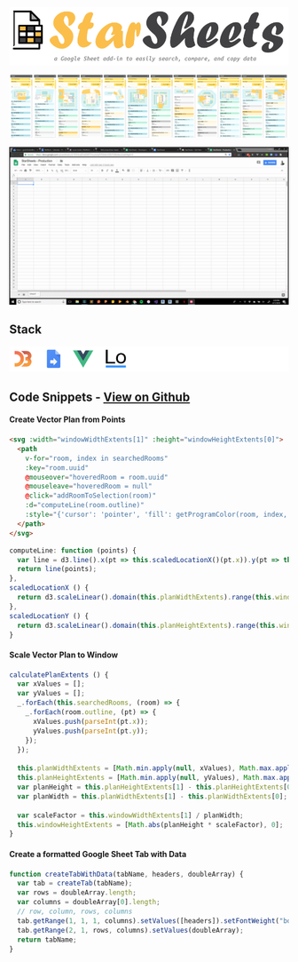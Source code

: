 ![logo](star-sheets-logo.png)

![screenshots](star-sheets-screenshots.png)

![demo](star-sheets-demo.gif)

## Stack
![stack](star-sheets-stack.png)

## Code Snippets - [View on Github](https://github.com/WeConnect/star-sheets)

#### Create Vector Plan from Points
```html
<svg :width="windowWidthExtents[1]" :height="windowHeightExtents[0]">
  <path
    v-for="room, index in searchedRooms"
    :key="room.uuid"
    @mouseover="hoveredRoom = room.uuid"
    @mouseleave="hoveredRoom = null"
    @click="addRoomToSelection(room)"
    :d="computeLine(room.outline)"
    :style="{'cursor': 'pointer', 'fill': getProgramColor(room, index, true)}">
  </path>
</svg>
```
```javascript
computeLine: function (points) {
  var line = d3.line().x(pt => this.scaledLocationX()(pt.x)).y(pt => this.scaledLocationY()(pt.y)).curve(d3.curveLinearClosed);
  return line(points);
},
scaledLocationX () {
  return d3.scaleLinear().domain(this.planWidthExtents).range(this.windowWidthExtents)
},
scaledLocationY () {
  return d3.scaleLinear().domain(this.planHeightExtents).range(this.windowHeightExtents)
}
```

#### Scale Vector Plan to Window
```javascript
calculatePlanExtents () {
  var xValues = [];
  var yValues = [];
  _.forEach(this.searchedRooms, (room) => {
    _.forEach(room.outline, (pt) => {
      xValues.push(parseInt(pt.x));
      yValues.push(parseInt(pt.y));
    });
  });

  this.planWidthExtents = [Math.min.apply(null, xValues), Math.max.apply(null, xValues)];
  this.planHeightExtents = [Math.min.apply(null, yValues), Math.max.apply(null, yValues)];
  var planHeight = this.planHeightExtents[1] - this.planHeightExtents[0];
  var planWidth = this.planWidthExtents[1] - this.planWidthExtents[0];

  var scaleFactor = this.windowWidthExtents[1] / planWidth;
  this.windowHeightExtents = [Math.abs(planHeight * scaleFactor), 0];
}
```

#### Create a formatted Google Sheet Tab with Data
```javascript
function createTabWithData(tabName, headers, doubleArray) {
  var tab = createTab(tabName);
  var rows = doubleArray.length;
  var columns = doubleArray[0].length;
  // row, column, rows, columns
  tab.getRange(1, 1, 1, columns).setValues([headers]).setFontWeight("bold").setBackground('#616161').setFontColor('#FFFFFF');
  tab.getRange(2, 1, rows, columns).setValues(doubleArray);
  return tabName;
}
```